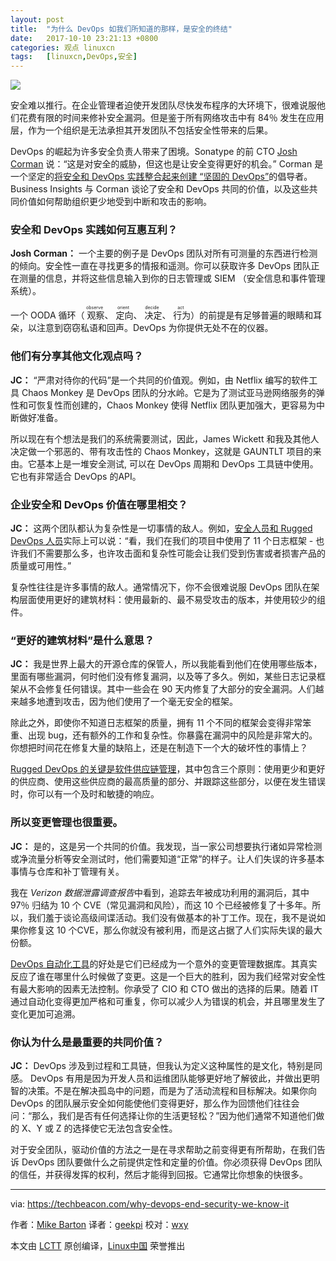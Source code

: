 ```yaml
---
layout: post
title:	"为什么 DevOps 如我们所知道的那样，是安全的终结"
date:	2017-10-10 23:21:13 +0800 
categories:	观点 linuxcn 
tags:	[linuxcn,DevOps,安全]
---
```



![](/Asserts/Images//attachment/album/201710/10/232115x6vxixjd3dyx16d4.jpg)


安全难以推行。在企业管理者迫使开发团队尽快发布程序的大环境下，很难说服他们花费有限的时间来修补安全漏洞。但是鉴于所有网络攻击中有 84％ 发生在应用层，作为一个组织是无法承担其开发团队不包括安全性带来的后果。


DevOps 的崛起为许多安全负责人带来了困境。Sonatype 的前 CTO [Josh Corman](https://twitter.com/joshcorman) 说：“这是对安全的威胁，但这也是让安全变得更好的机会。” Corman 是一个坚定的[将安全和 DevOps 实践整合起来创建 “坚固的 DevOps”](https://techbeacon.com/want-rugged-devops-team-your-release-security-engineers)的倡导者。Business Insights 与 Corman 谈论了安全和 DevOps 共同的价值，以及这些共同价值如何帮助组织更少地受到中断和攻击的影响。


### 安全和 DevOps 实践如何互惠互利？


**Josh Corman：** 一个主要的例子是 DevOps 团队对所有可测量的东西进行检测的倾向。安全性一直在寻找更多的情报和遥测。你可以获取许多 DevOps 团队正在测量的信息，并将这些信息输入到你的日志管理或 SIEM （安全信息和事件管理系统）。


一个 OODA 循环（<ruby> 观察 <rt>  observe </rt></ruby>、<ruby> 定向 <rt>  orient </rt></ruby>、<ruby> 决定 <rt>  decide </rt></ruby>、<ruby> 行为 <rt>  act </rt></ruby>）的前提是有足够普遍的眼睛和耳朵，以注意到窃窃私语和回声。DevOps 为你提供无处不在的仪器。


### 他们有分享其他文化观点吗？


**JC：** “严肃对待你的代码”是一个共同的价值观。例如，由 Netflix 编写的软件工具 Chaos Monkey 是 DevOps 团队的分水岭。它是为了测试亚马逊网络服务的弹性和可恢复性而创建的，Chaos Monkey 使得 Netflix 团队更加强大，更容易为中断做好准备。


所以现在有个想法是我们的系统需要测试，因此，James Wickett 和我及其他人决定做一个邪恶的、带有攻击性的 Chaos Monkey，这就是 GAUNTLT 项目的来由。它基本上是一堆安全测试, 可以在 DevOps 周期和 DevOps 工具链中使用。它也有非常适合 DevOps 的API。


### 企业安全和 DevOps 价值在哪里相交？


**JC：** 这两个团队都认为复杂性是一切事情的敌人。例如，[安全人员和 Rugged DevOps 人员](https://techbeacon.com/rugged-devops-rsa-6-takeaways-security-ops-pros)实际上可以说：“看，我们在我们的项目中使用了 11 个日志框架 - 也许我们不需要那么多，也许攻击面和复杂性可能会让我们受到伤害或者损害产品的质量或可用性。”


复杂性往往是许多事情的敌人。通常情况下，你不会很难说服 DevOps 团队在架构层面使用更好的建筑材料：使用最新的、最不易受攻击的版本，并使用较少的组件。


### “更好的建筑材料”是什么意思？


**JC：** 我是世界上最大的开源仓库的保管人，所以我能看到他们在使用哪些版本，里面有哪些漏洞，何时他们没有修复漏洞，以及等了多久。例如，某些日志记录框架从不会修复任何错误。其中一些会在 90 天内修复了大部分的安全漏洞。人们越来越多地遭到攻击，因为他们使用了一个毫无安全的框架。


除此之外，即使你不知道日志框架的质量，拥有 11 个不同的框架会变得非常笨重、出现 bug，还有额外的工作和复杂性。你暴露在漏洞中的风险是非常大的。你想把时间花在修复大量的缺陷上，还是在制造下一个大的破坏性的事情上？


[Rugged DevOps 的关键是软件供应链管理](https://techbeacon.com/josh-corman-security-devops-how-shared-team-values-can-reduce-threats)，其中包含三个原则：使用更少和更好的供应商、使用这些供应商的最高质量的部分、并跟踪这些部分，以便在发生错误时，你可以有一个及时和敏捷的响应。


### 所以变更管理也很重要。


**JC：** 是的，这是另一个共同的价值。我发现，当一家公司想要执行诸如异常检测或净流量分析等安全测试时，他们需要知道“正常”的样子。让人们失误的许多基本事情与仓库和补丁管理有关。


我在 *Verizon 数据泄露调查报告*中看到，追踪去年被成功利用的漏洞后，其中 97％ 归结为 10 个 CVE（常见漏洞和风险），而这 10 个已经被修复了十多年。所以，我们羞于谈论高级间谍活动。我们没有做基本的补丁工作。现在，我不是说如果你修复这 10 个CVE，那么你就没有被利用，而是这占据了人们实际失误的最大份额。


[DevOps 自动化工具](https://techbeacon.com/devops-automation-best-practices-how-much-too-much)的好处是它们已经成为一个意外的变更管理数据库。其真实反应了谁在哪里什么时候做了变更。这是一个巨大的胜利，因为我们经常对安全性有最大影响的因素无法控制。你承受了 CIO 和 CTO 做出的选择的后果。随着 IT 通过自动化变得更加严格和可重复，你可以减少人为错误的机会，并且哪里发生了变化更加可追溯。


### 你认为什么是最重要的共同价值？


**JC：** DevOps 涉及到过程和工具链，但我认为定义这种属性的是文化，特别是同感。 DevOps 有用是因为开发人员和运维团队能够更好地了解彼此，并做出更明智的决策。不是在解决孤岛中的问题，而是为了活动流程和目标解决。如果你向 DevOps 的团队展示安全如何能使他们变得更好，那么作为回馈他们往往会问：“那么，我们是否有任何选择让你的生活更轻松？”因为他们通常不知道他们做的 X、Y 或 Z 的选择使它无法包含安全性。


对于安全团队，驱动价值的方法之一是在寻求帮助之前变得更有所帮助，在我们告诉 DevOps 团队要做什么之前提供定性和定量的价值。你必须获得 DevOps 团队的信任，并获得发挥的权利，然后才能得到回报。它通常比你想象的快很多。




---


via: <https://techbeacon.com/why-devops-end-security-we-know-it>


作者：[Mike Barton](https://twitter.com/intent/follow?original_referer=https%3A%2F%2Ftechbeacon.com%2Fwhy-devops-end-security-we-know-it%3Fimm_mid%3D0ee8c5%26cmp%3Dem-webops-na-na-newsltr_20170310&ref_src=twsrc%5Etfw&region=follow_link&screen_name=mikebarton&tw_p=followbutton) 译者：[geekpi](https://github.com/geekpi) 校对：[wxy](https://github.com/wxy)


本文由 [LCTT](https://github.com/LCTT/TranslateProject) 原创编译，[Linux中国](https://linux.cn/) 荣誉推出
